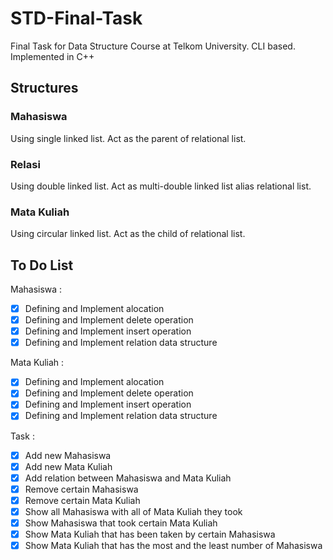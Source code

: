 # STD-Final-Task
Final Task for Data Structure Course at Telkom University.
CLI based. 
Implemented in C++

## Structures
### Mahasiswa
Using single linked list.
Act as the parent of relational list.

### Relasi
Using double linked list.
Act as multi-double linked list alias relational list.

### Mata Kuliah
Using circular linked list.
Act as the child of relational list.

## To Do List

Mahasiswa :

* [x] Defining and Implement alocation
* [x] Defining and Implement delete operation
* [x] Defining and Implement insert operation
* [x] Defining and Implement relation data structure

Mata Kuliah :

* [x] Defining and Implement alocation
* [x] Defining and Implement delete operation
* [x] Defining and Implement insert operation
* [x] Defining and Implement relation data structure

Task :

* [x] Add new Mahasiswa
* [x] Add new Mata Kuliah
* [x] Add relation between Mahasiswa and Mata Kuliah
* [x] Remove certain Mahasiswa
* [x] Remove certain Mata Kuliah
* [x] Show all Mahasiswa with all of Mata Kuliah they took
* [x] Show Mahasiswa that took certain Mata Kuliah
* [x] Show Mata Kuliah that has been taken by certain Mahasiswa
* [x] Show Mata Kuliah that has the most and the least number of Mahasiswa
